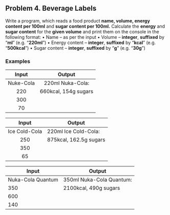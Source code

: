 ## Problem 4. Beverage Labels

Write a program, which reads a food product **name, volume, energy content per 100ml** and **sugar content per 100ml.** Calculate the **energy** and **sugar content** for the **given volume** and print them on the console in the following format:
    • Name – as per the input
    • Volume – **integer**, **suffixed** by “**ml**” (e.g. “**220ml**”)
    • Energy content – **integer**, **suffixed** by “**kcal**” (e.g. “**500kcal**”)
    • Sugar content – **integer**, **suffixed** by “**g**” (e.g. “**30g**”)

### Examples

| Input | Output |
| :---: | :---: |
| Nuke-Cola  | 220ml Nuka-Cola: |
| 220 | 660kcal, 154g sugars |
| 300 |
| 70 |

| Input | Output |
| :---: | --- |
| Ice Cold-Cola  | 220ml Ice Cold-Cola: |
| 250 | 875kcal, 162.5g sugars |
| 350 |
| 65 |

| Input | Output |
| --- | --- |
| Nuka-Cola Quantum  | 350ml Nuka-Cola Quantum: |
| 350 | 2100kcal, 490g sugars |
| 600 |
| 140 |
